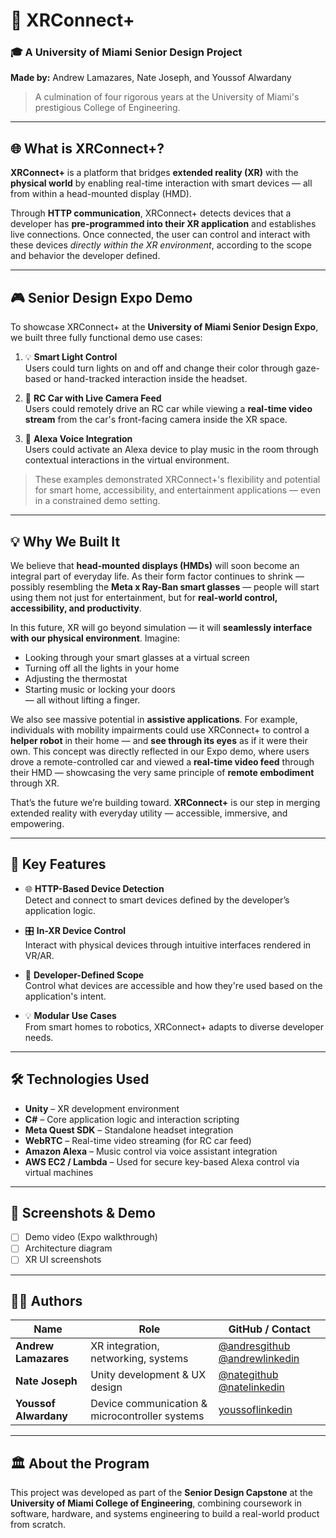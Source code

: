 # 🧠 XRConnect+  
### 🎓 A University of Miami Senior Design Project  
**Made by:** Andrew Lamazares, Nate Joseph, and Youssof Alwardany  

> A culmination of four rigorous years at the University of Miami's prestigious College of Engineering.

---

## 🌐 What is XRConnect+?

**XRConnect+** is a platform that bridges **extended reality (XR)** with the **physical world** by enabling real-time interaction with smart devices — all from within a head-mounted display (HMD).

Through **HTTP communication**, XRConnect+ detects devices that a developer has **pre-programmed into their XR application** and establishes live connections. Once connected, the user can control and interact with these devices *directly within the XR environment*, according to the scope and behavior the developer defined.

---

## 🎮 Senior Design Expo Demo

To showcase XRConnect+ at the **University of Miami Senior Design Expo**, we built three fully functional demo use cases:

1. 💡 **Smart Light Control**  
   Users could turn lights on and off and change their color through gaze-based or hand-tracked interaction inside the headset.

2. 🚗 **RC Car with Live Camera Feed**  
   Users could remotely drive an RC car while viewing a **real-time video stream** from the car's front-facing camera inside the XR space.

3. 🎵 **Alexa Voice Integration**  
   Users could activate an Alexa device to play music in the room through contextual interactions in the virtual environment.

> These examples demonstrated XRConnect+'s flexibility and potential for smart home, accessibility, and entertainment applications — even in a constrained demo setting.

---

## 💡 Why We Built It

We believe that **head-mounted displays (HMDs)** will soon become an integral part of everyday life. As their form factor continues to shrink — possibly resembling the **Meta x Ray-Ban smart glasses** — people will start using them not just for entertainment, but for **real-world control, accessibility, and productivity**.

In this future, XR will go beyond simulation — it will **seamlessly interface with our physical environment**. Imagine:

- Looking through your smart glasses at a virtual screen  
- Turning off all the lights in your home  
- Adjusting the thermostat  
- Starting music or locking your doors  
— all without lifting a finger.

We also see massive potential in **assistive applications**. For example, individuals with mobility impairments could use XRConnect+ to control a **helper robot** in their home — and **see through its eyes** as if it were their own. This concept was directly reflected in our Expo demo, where users drove a remote-controlled car and viewed a **real-time video feed** through their HMD — showcasing the very same principle of **remote embodiment** through XR.

That’s the future we’re building toward. **XRConnect+** is our step in merging extended reality with everyday utility — accessible, immersive, and empowering.

---

## 🔧 Key Features

- 🌐 **HTTP-Based Device Detection**  
  Detect and connect to smart devices defined by the developer’s application logic.

- 🎛️ **In-XR Device Control**  
  Interact with physical devices through intuitive interfaces rendered in VR/AR.

- 🎯 **Developer-Defined Scope**  
  Control what devices are accessible and how they're used based on the application's intent.

- 💡 **Modular Use Cases**  
  From smart homes to robotics, XRConnect+ adapts to diverse developer needs.

---

## 🛠️ Technologies Used

- **Unity** – XR development environment
- **C#** – Core application logic and interaction scripting
- **Meta Quest SDK** – Standalone headset integration
- **WebRTC** – Real-time video streaming (for RC car feed)
- **Amazon Alexa** – Music control via voice assistant integration
- **AWS EC2 / Lambda** – Used for secure key-based Alexa control via virtual machines

---

## 📸 Screenshots & Demo

<!-- Replace with actual media links -->
- [ ] Demo video (Expo walkthrough)
- [ ] Architecture diagram
- [ ] XR UI screenshots

---

## 🧑‍💻 Authors

| Name              | Role                                  | GitHub / Contact         |
|-------------------|----------------------------------------|--------------------------|
| **Andrew Lamazares** | XR integration, networking, systems    | [@andresgithub](https://github.com/yourusername) [@andrewlinkedin](https://www.linkedin.com/in/andrew-lamazares/)|
| **Nate Joseph**      | Unity development & UX design          | [@nategithub](https://github.com/natejoseph) [@natelinkedin](https://www.linkedin.com/in/nathanieljoseph/)|
| **Youssof Alwardany** | Device communication & microcontroller systems | [youssoflinkedin](https://www.linkedin.com/in/youssof-alwardany/) |

---

## 🏛️ About the Program

This project was developed as part of the **Senior Design Capstone** at the **University of Miami College of Engineering**, combining coursework in software, hardware, and systems engineering to build a real-world product from scratch.
